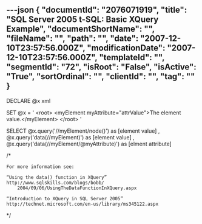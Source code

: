 ---json
{
  "documentId": "2076071919",
  "title": "SQL Server 2005 t-SQL: Basic XQuery Example",
  "documentShortName": "",
  "fileName": "",
  "path": "",
  "date": "2007-12-10T23:57:56.000Z",
  "modificationDate": "2007-12-10T23:57:56.000Z",
  "templateId": "",
  "segmentId": "72",
  "isRoot": "False",
  "isActive": "True",
  "sortOrdinal": "",
  "clientId": "",
  "tag": ""
}
---

DECLARE @x xml

SET @x = '
&lt;root&gt;
    &lt;myElement myAttribute=&quot;attrValue&quot;&gt;The element value.&lt;/myElement&gt;
&lt;/root&gt;
'

SELECT
    @x.query('//myElement/node()') as [element value]
,   @x.query('data(//myElement)') as [element value]
,   @x.query('data(//myElement/@myAttribute)') as [elment attribute]

/*

    For more information see:

    “Using the data() function in XQuery”
    http://www.sqlskills.com/blogs/bobb/
        2004/09/06/UsingTheDataFunctionInXQuery.aspx

    “Introduction to XQuery in SQL Server 2005”
    http://technet.microsoft.com/en-us/library/ms345122.aspx

*/
